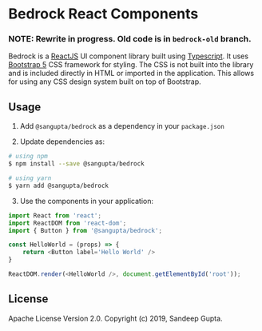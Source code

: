 # Bedrock React Components

### NOTE: Rewrite in progress. Old code is in `bedrock-old` branch.

Bedrock is a [ReactJS][reactjs] UI component library built using [Typescript][typescript].
It uses [Bootstrap 5][bootstrap] CSS framework for styling. The CSS is not built into the
library and is included directly in HTML or imported in the application. This allows for
using any CSS design system built on top of Bootstrap.

## Usage

1. Add `@sangupta/bedrock` as a dependency in your `package.json`

2. Update dependencies as:
```sh
# using npm
$ npm install --save @sangupta/bedrock

# using yarn
$ yarn add @sangupta/bedrock
```

3. Use the components in your application:

```js
import React from 'react';
import ReactDOM from 'react-dom';
import { Button } from '@sangupta/bedrock';

const HelloWorld = (props) => {
    return <Button label='Hello World' />
}

ReactDOM.render(<HelloWorld />, document.getElementById('root'));
```

## License

Apache License Version 2.0. Copyright (c) 2019, Sandeep Gupta.

<!-- Do not add any visible content below this line -->

[reactjs]: https://reactjs.org/
[typescript]: https://www.typescriptlang.org/
[bootstrap]: https://getbootstrap.com/